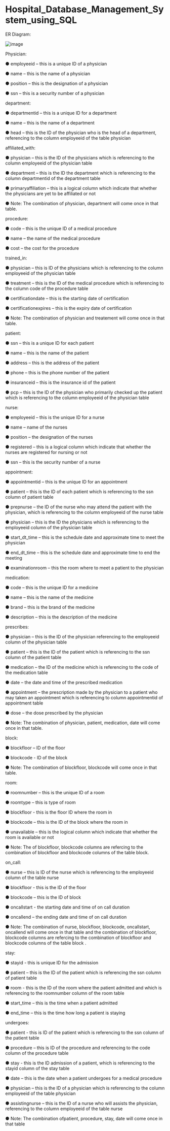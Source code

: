 # Hospital_Database_Management_System_using_SQL

ER Diagram:


![image](https://github.com/Aditya4628/Hospital_Database_Management_System_using_SQL/assets/120693555/37b4cdc1-c001-4f2c-b891-cbf544be65ff)

Physician:


●	employeeid – this is a unique ID of a physician

●	name – this is the name of a physician

●	position – this is the designation of a physician

●	ssn – this is a security number of a physician


department:


●	departmentid – this is a unique ID for a department

●	name – this is the name of a department

●	head – this is the ID of the physician who is the head of a department, referencing to the column employeeid of the table physician


affiliated_with:


●	physician – this is the ID of the physicians which is referencing to the column employeeid of the physician table

●	department – this is the ID the department which is referencing to the column departmentid of the department table

●	primaryaffiliation – this is a logical column which indicate that whether the physicians are yet to be affiliated or not

●	Note: The combination of physician, department will come once in that table.


procedure:


●	code – this is the unique ID of a medical procedure

●	name – the name of the medical procedure

●	cost – the cost for the procedure


trained_in:


●	physician – this is ID of the physicians which is referencing to the column employeeid of the physician table

●	treatment – this is the ID of the medical procedure which is referencing to the column code of the procedure table

●	certificationdate – this is the starting date of certification

●	certificationexpires – this is the expiry date of certification

●	Note: The combination of physician and treatement will come once in that table.


patient:


●	ssn – this is a unique ID for each patient

●	name – this is the name of the patient

●	address – this is the address of the patient

●	phone – this is the phone number of the patient

●	insuranceid – this is the insurance id of the patient

●	pcp – this is the ID of the physician who primarily checked up the patient which is referencing to the column employeeid of the physician 
table


nurse:


●	employeeid – this is the unique ID for a nurse

●	name – name of the nurses

●	position – the designation of the nurses

●	registered – this is a logical column which indicate that whether the nurses are registered for nursing or not

●	ssn – this is the security number of a nurse


appointment:


●	appointmentid – this is the unique ID for an appointment

●	patient – this is the ID of each patient which is referencing to the ssn column of patient table

●	prepnurse – the ID of the nurse who may attend the patient with the physician, which is referencing to the column employeeid of the nurse 
table

●	physician – this is the ID the physicians which is referencing to the employeeid column of the physician table

●	start_dt_time – this is the schedule date and approximate time to meet the physician

●	end_dt_time – this is the schedule date and approximate time to end the meeting

●	examinationroom – this the room where to meet a patient to the physician


medication:


●	code – this is the unique ID for a medicine

●	name – this is the name of the medicine

●	brand – this is the brand of the medicine

●	description – this is the description of the medicine


prescribes:


●	physician – this is the ID of the physician referencing to the employeeid column of the physician table

●	patient – this is the ID of the patient which is referencing to the ssn column of the patient table

●	medication – the ID of the medicine which is referencing to the code of the medication table

●	date – the date and time of the prescribed medication

●	appointment – the prescription made by the physician to a patient who may taken an appointment which is referencing to column appointmentid 
of appointment table

●	dose – the dose prescribed by the physician

●	Note: The combination of physician, patient, medication, date will come once in that table.


block:


●	blockfloor – ID of the floor

●	blockcode - ID of the block

●	Note: The combination of blockfloor, blockcode will come once in that table.


room:


●	roomnumber – this is the unique ID of a room

●	roomtype – this is type of room

●	blockfloor - this is the floor ID where the room in

●	blockcode – this is the ID of the block where the room in

●	unavailable – this is the logical column which indicate that whether the room is available or not

●	Note: The of blockfloor, blockcode columns are refercing to the combination of blockfloor and blockcode columns of the table block.


on_call:

●	nurse – this is ID of the nurse which is referencing to the employeeid column of the table nurse

●	blockfloor - this is the ID of the floor

●	blockcode – this is the ID of block

●	oncallstart - the starting date and time of on call duration

●	oncallend – the ending date and time of on call duration

●	Note: The combination of nurse, blockfloor, blockcode, oncallstart, oncallend will come once in that table and the combination of blockfloor, 
blockcode columns are refercing to the combination of blockfloor and blockcode columns of the table block .


stay:


●	stayid - this is unique ID for the admission

●	patient – this is the ID of the patient which is referencing the ssn column of patient table

●	room - this is the ID of the room where the patient admitted and which is referencing to the roomnumber column of the room table

●	start_time – this is the time when a patient admitted

●	end_time – this is the time how long a patient is staying


undergoes:


●	patient - this is ID of the patient which is referencing to the ssn column of the patient table

●	procedure – this is ID of the procedure and referencing to the code column of the procedure table

●	stay - this is the ID admission of a patient, which is referencing to the stayid column of the stay table

●	date – this is the date when a patient undergoes for a medical procedure

●	physician – this is the ID of a physician which is referencing to the column employeeid of the table physician

●	assistingnurse – this is the ID of a nurse who will assists the physician, referencing to the column employeeid of the table nurse

●	Note: The combination ofpatient, procedure, stay, date will come once in that table


